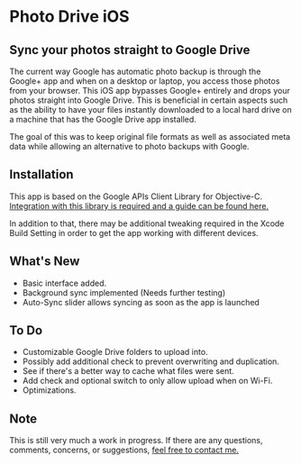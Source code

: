 # Photo Drive iOS
## Sync your photos straight to Google Drive

The current way Google has automatic photo backup is through the Google+ app
and when on a desktop or laptop, you access those photos from your browser.
This iOS app bypasses Google+ entirely and drops your photos straight into
Google Drive. This is beneficial in certain aspects such as the ability to
have your files instantly downloaded to a local hard drive on a machine
that has the Google Drive app installed.

The goal of this was to keep original file formats as well as associated
meta data while allowing an alternative to photo backups with Google.


## Installation

This app is based on the Google APIs Client Library for Objective-C.
[Integration with this library is required and a guide can be found here.](https://developers.google.com/drive/ios/quickstart)

In addition to that, there may be additional tweaking required in the
Xcode Build Setting in order to get the app working with different devices.


## What's New

* Basic interface added.
* Background sync implemented (Needs further testing)
* Auto-Sync slider allows syncing as soon as the app is launched

## To Do

* Customizable Google Drive folders to upload into.
* Possibly add additional check to prevent overwriting and duplication.
* See if there's a better way to cache what files were sent.
* Add check and optional switch to only allow upload when on Wi-Fi.
* Optimizations.


## Note

This is still very much a work in progress. If there are any questions,
comments, concerns, or suggestions, [feel free to contact me.](https://github.com/JamesFator)

